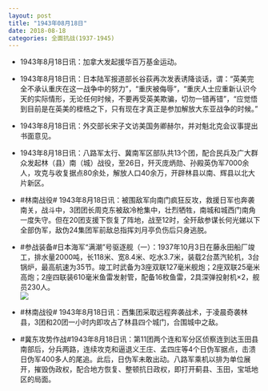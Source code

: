 ```yaml
---
layout: post
title: "1943年08月18日"
date: 2018-08-18
categories: 全面抗战(1937-1945)
---
```


<meta name="referrer" content="no-referrer" />

- 1943年8月18日讯：加拿大发起援华百万基金运动。 

- 1943年8月18日讯：日本陆军报道部长谷荻再次发表诱降谈话，谓：“英美完全不承认重庆在这一战争中的努力”，“重庆被侮辱”，“重庆人士应重新认识今天的实际情形，无论任何时候，不要再受英美欺骗，切勿一错再错”，“应觉悟到目前是在英美的桎梏之下，只有现在才真正是参加解放大东亚战争的时候。” 

- 1943年8月18日讯：外交部长宋子文访美国务卿赫尔，并对魁北克会议事提出书面意见。 

- 1943年8月18日讯：八路军太行、冀南军区部队共13个团，配合民兵及广大群众发起林（县）南（城）战役，至26日，歼灭庞炳勋、孙殿英伪军7000余人，攻克与收复据点80余处，解放人口40余万，开辟林县以南、辉县以北大片新区。 

- #林南战役# 1943年8月18日讯：被围敌军向南门疯狂反攻，救援日军也奔袭南关，战斗中，3团团长周克东被敌冷枪集中，壮烈牺牲，南城和城西门南角一度失守。但在20团支援下恢复了阵地，战至12时，全歼敌参谋长何光娣以下全部伪军，敌伪24集团军前敌总指挥刘月亭负伤后只身逃脱。 

- #参战装备#日本海军“满潮”号驱逐舰（一）：1937年10月3日在藤永田船厂竣工，排水量2000吨，长118米、宽8.4米、吃水3.7米，装载2台蒸汽轮机，3台锅炉，最高航速为35节。竣工时武备为3座双联127毫米舰炮；2座双联25毫米高炮；2座四联装610毫米鱼雷发射管，配备16枚鱼雷，2具深弹投射机×2，舰员230人。 <br/><img src="https://wx2.sinaimg.cn/large/aca367d8ly1fudmhty25ej20d60b1abz.jpg" />

- #林南战役# 1943年8月18日讯：西集团采取远程奔袭战术，于凌晨奇袭林县，3团和20团一小时内即攻占了林县四个城门，合围城中之敌。 

- #冀东攻势作战#1943年8月18日讯：第11团两个连和军分区侦察连到达玉田县南部后，分兵两路，连续攻克和逼退义王庄、孟四庄等4个日伪军据点，击溃日伪军400多人的尾追。此后，日伪军未敢出动。八路军乘机以排为单位展开，摧毁伪政权，配合地方恢复、整顿抗日政权，即打开蓟县、玉田，宝坻地区的局面。 

